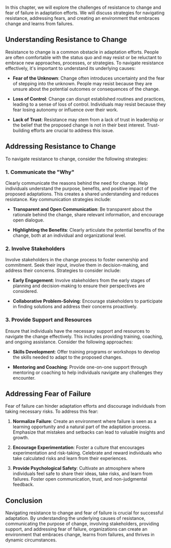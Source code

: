 
In this chapter, we will explore the challenges of resistance to change and fear of failure in adaptation efforts. We will discuss strategies for navigating resistance, addressing fears, and creating an environment that embraces change and learns from failures.

Understanding Resistance to Change
----------------------------------

Resistance to change is a common obstacle in adaptation efforts. People are often comfortable with the status quo and may resist or be reluctant to embrace new approaches, processes, or strategies. To navigate resistance effectively, it's important to understand its underlying causes:

* **Fear of the Unknown**: Change often introduces uncertainty and the fear of stepping into the unknown. People may resist because they are unsure about the potential outcomes or consequences of the change.

* **Loss of Control**: Change can disrupt established routines and practices, leading to a sense of loss of control. Individuals may resist because they fear losing autonomy or influence over their work.

* **Lack of Trust**: Resistance may stem from a lack of trust in leadership or the belief that the proposed change is not in their best interest. Trust-building efforts are crucial to address this issue.

Addressing Resistance to Change
-------------------------------

To navigate resistance to change, consider the following strategies:

### 1. Communicate the "Why"

Clearly communicate the reasons behind the need for change. Help individuals understand the purpose, benefits, and positive impact of the proposed adaptations. This creates a shared understanding and reduces resistance. Key communication strategies include:

* **Transparent and Open Communication**: Be transparent about the rationale behind the change, share relevant information, and encourage open dialogue.

* **Highlighting the Benefits**: Clearly articulate the potential benefits of the change, both at an individual and organizational level.

### 2. Involve Stakeholders

Involve stakeholders in the change process to foster ownership and commitment. Seek their input, involve them in decision-making, and address their concerns. Strategies to consider include:

* **Early Engagement**: Involve stakeholders from the early stages of planning and decision-making to ensure their perspectives are considered.

* **Collaborative Problem-Solving**: Encourage stakeholders to participate in finding solutions and address their concerns proactively.

### 3. Provide Support and Resources

Ensure that individuals have the necessary support and resources to navigate the change effectively. This includes providing training, coaching, and ongoing assistance. Consider the following approaches:

* **Skills Development**: Offer training programs or workshops to develop the skills needed to adapt to the proposed changes.

* **Mentoring and Coaching**: Provide one-on-one support through mentoring or coaching to help individuals navigate any challenges they encounter.

Addressing Fear of Failure
--------------------------

Fear of failure can hinder adaptation efforts and discourage individuals from taking necessary risks. To address this fear:

1. **Normalize Failure**: Create an environment where failure is seen as a learning opportunity and a natural part of the adaptation process. Emphasize that mistakes and setbacks can lead to valuable insights and growth.

2. **Encourage Experimentation**: Foster a culture that encourages experimentation and risk-taking. Celebrate and reward individuals who take calculated risks and learn from their experiences.

3. **Provide Psychological Safety**: Cultivate an atmosphere where individuals feel safe to share their ideas, take risks, and learn from failures. Foster open communication, trust, and non-judgmental feedback.

Conclusion
----------

Navigating resistance to change and fear of failure is crucial for successful adaptation. By understanding the underlying causes of resistance, communicating the purpose of change, involving stakeholders, providing support, and addressing fear of failure, organizations can create an environment that embraces change, learns from failures, and thrives in dynamic circumstances.
